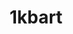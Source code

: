 ---
title: "1kbart"
description : "promoting a sustainable, eco-friendly online landscape through ultra-lightweight artworks"
intro: ""
---